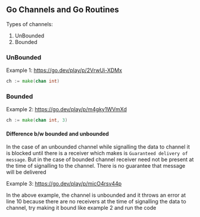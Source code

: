 ## Go Channels and Go Routines

Types of channels:
1. UnBounded
2. Bounded


### UnBounded

Example 1: https://go.dev/play/p/2VrwUi-XDMx

```go
ch := make(chan int)
```

### Bounded

Example 2: https://go.dev/play/p/m4gky1WVmXd

```go
ch := make(chan int, 3)
```


#### Difference b/w bounded and unbounded

In the case of an unbounded channel while signalling the data to channel it is blocked until there is a receiver which makes is `Guaranteed delivery of message`. But in the case of bounded channel receiver need not be present at the time of signalling to the channel. There is no guarantee that message will be delivered

Example 3: https://go.dev/play/p/micO4rsv44p

In the above example, the channel is unbounded and it throws an error at line 10 because there are no receivers at the time of signalling the data to channel, try making it bound like example 2 and run the code